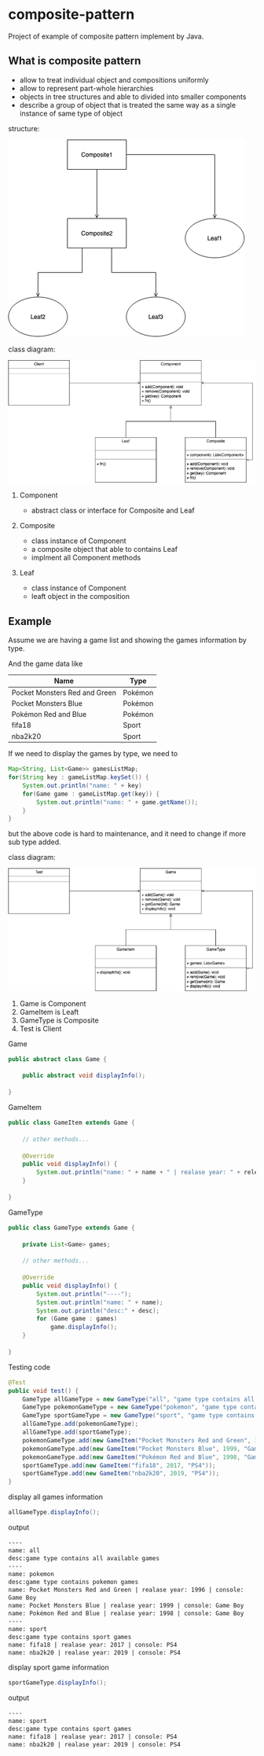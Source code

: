 # composite-pattern
Project of example of composite pattern implement by Java.

## What is composite pattern
- allow to treat individual object and compositions uniformly
- allow to represent part-whole hierarchies
- objects in tree structures and able to divided into smaller components
- describe a group of object that is treated the same way as a single instance of same type of object

structure:

![structure](https://github.com/kan01234/design-patterns/blob/master/composite-pattern/composite-pattern-structure.png)

class diagram:

![composite-pattern](https://github.com/kan01234/design-patterns/blob/master/composite-pattern/composite-pattern.png)

1. Component
    - abstract class or interface for Composite and Leaf

2. Composite
    - class instance of Component
    - a composite object that able to contains Leaf
    - implment all Component methods

3. Leaf
    - class instance of Component
    - leaft object in the composition

## Example
Assume we are having a game list and showing the games information by type.

And the game data like

|Name|Type|
|---|---|
|Pocket Monsters Red and Green|Pokémon|
|Pocket Monsters Blue|Pokémon|
|Pokémon Red and Blue|Pokémon|
|fifa18|Sport|
|nba2k20|Sport|

If we need to display the games by type, we need to
```java
Map<String, List<Game>> gamesListMap;
for(String key : gameListMap.keySet()) {
    System.out.println("name: " + key)
    for(Game game : gameListMap.get(key)) {
        System.out.println("name: " + game.getName());
    }
}
```
but the above code is hard to maintenance, and it need to change if more sub type added.

class diagram:

![composite-pattern-example](https://github.com/kan01234/design-patterns/blob/master/composite-pattern/composite-pattern-example.png)

1. Game is Component
2. GameItem is Leaft
3. GameType is Composite
4. Test is Client

Game
```java
public abstract class Game {

    public abstract void displayInfo();

}
```

GameItem
```java
public class GameItem extends Game {
    
    // other methods...

	@Override
	public void displayInfo() {
		System.out.println("name: " + name + " | realase year: " + releaseYear + " | console: " + console);
	}

}
```

GameType
```java
public class GameType extends Game {

    private List<Game> games;
 
    // other methods...

    @Override
    public void displayInfo() {
        System.out.println("----");
        System.out.println("name: " + name);
        System.out.println("desc:" + desc);
        for (Game game : games)
            game.displayInfo();
    }

}
```

Testing code
```java
@Test
public void test() {
    GameType allGameType = new GameType("all", "game type contains all available games");
    GameType pokemonGameType = new GameType("pokemon", "game type contains pokemon games");
    GameType sportGameType = new GameType("sport", "game type contains sport games");
    allGameType.add(pokemonGameType);
    allGameType.add(sportGameType);
    pokemonGameType.add(new GameItem("Pocket Monsters Red and Green", 1996, "Game Boy"));
    pokemonGameType.add(new GameItem("Pocket Monsters Blue", 1999, "Game Boy"));
    pokemonGameType.add(new GameItem("Pokémon Red and Blue", 1998, "Game Boy"));
    sportGameType.add(new GameItem("fifa18", 2017, "PS4"));
    sportGameType.add(new GameItem("nba2k20", 2019, "PS4"));
}
```

display all games information
```java
allGameType.displayInfo();
```

output
```
----
name: all
desc:game type contains all available games
----
name: pokemon
desc:game type contains pokemon games
name: Pocket Monsters Red and Green | realase year: 1996 | console: Game Boy
name: Pocket Monsters Blue | realase year: 1999 | console: Game Boy
name: Pokémon Red and Blue | realase year: 1998 | console: Game Boy
----
name: sport
desc:game type contains sport games
name: fifa18 | realase year: 2017 | console: PS4
name: nba2k20 | realase year: 2019 | console: PS4
```

display sport game information
```java
sportGameType.displayInfo();
```

output
```
----
name: sport
desc:game type contains sport games
name: fifa18 | realase year: 2017 | console: PS4
name: nba2k20 | realase year: 2019 | console: PS4
```
